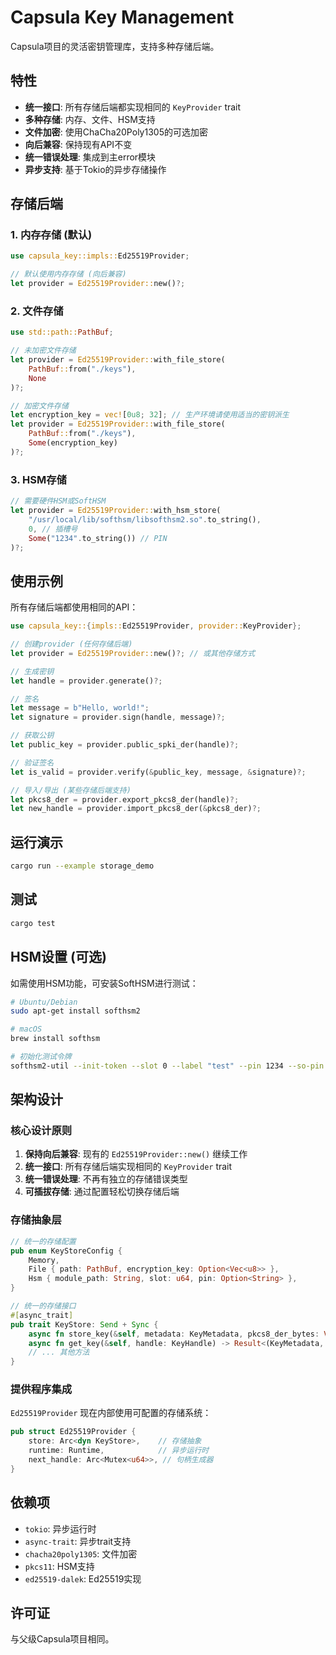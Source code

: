 # Capsula Key Management

Capsula项目的灵活密钥管理库，支持多种存储后端。

## 特性

- **统一接口**: 所有存储后端都实现相同的 `KeyProvider` trait
- **多种存储**: 内存、文件、HSM支持
- **文件加密**: 使用ChaCha20Poly1305的可选加密
- **向后兼容**: 保持现有API不变
- **统一错误处理**: 集成到主error模块
- **异步支持**: 基于Tokio的异步存储操作

## 存储后端

### 1. 内存存储 (默认)
```rust
use capsula_key::impls::Ed25519Provider;

// 默认使用内存存储 (向后兼容)
let provider = Ed25519Provider::new()?;
```

### 2. 文件存储
```rust
use std::path::PathBuf;

// 未加密文件存储
let provider = Ed25519Provider::with_file_store(
    PathBuf::from("./keys"), 
    None
)?;

// 加密文件存储
let encryption_key = vec![0u8; 32]; // 生产环境请使用适当的密钥派生
let provider = Ed25519Provider::with_file_store(
    PathBuf::from("./keys"), 
    Some(encryption_key)
)?;
```

### 3. HSM存储
```rust
// 需要硬件HSM或SoftHSM
let provider = Ed25519Provider::with_hsm_store(
    "/usr/local/lib/softhsm/libsofthsm2.so".to_string(),
    0, // 插槽号
    Some("1234".to_string()) // PIN
)?;
```

## 使用示例

所有存储后端都使用相同的API：

```rust
use capsula_key::{impls::Ed25519Provider, provider::KeyProvider};

// 创建provider (任何存储后端)
let provider = Ed25519Provider::new()?; // 或其他存储方式

// 生成密钥
let handle = provider.generate()?;

// 签名
let message = b"Hello, world!";
let signature = provider.sign(handle, message)?;

// 获取公钥
let public_key = provider.public_spki_der(handle)?;

// 验证签名
let is_valid = provider.verify(&public_key, message, &signature)?;

// 导入/导出 (某些存储后端支持)
let pkcs8_der = provider.export_pkcs8_der(handle)?;
let new_handle = provider.import_pkcs8_der(&pkcs8_der)?;
```

## 运行演示

```bash
cargo run --example storage_demo
```

## 测试

```bash
cargo test
```

## HSM设置 (可选)

如需使用HSM功能，可安装SoftHSM进行测试：

```bash
# Ubuntu/Debian
sudo apt-get install softhsm2

# macOS
brew install softhsm

# 初始化测试令牌
softhsm2-util --init-token --slot 0 --label "test" --pin 1234 --so-pin 1234
```

## 架构设计

### 核心设计原则

1. **保持向后兼容**: 现有的 `Ed25519Provider::new()` 继续工作
2. **统一接口**: 所有存储后端实现相同的 `KeyProvider` trait
3. **统一错误处理**: 不再有独立的存储错误类型
4. **可插拔存储**: 通过配置轻松切换存储后端

### 存储抽象层

```rust
// 统一的存储配置
pub enum KeyStoreConfig {
    Memory,
    File { path: PathBuf, encryption_key: Option<Vec<u8>> },
    Hsm { module_path: String, slot: u64, pin: Option<String> },
}

// 统一的存储接口
#[async_trait]
pub trait KeyStore: Send + Sync {
    async fn store_key(&self, metadata: KeyMetadata, pkcs8_der_bytes: Vec<u8>) -> Result<()>;
    async fn get_key(&self, handle: KeyHandle) -> Result<(KeyMetadata, Vec<u8>)>;
    // ... 其他方法
}
```

### 提供程序集成

`Ed25519Provider` 现在内部使用可配置的存储系统：

```rust
pub struct Ed25519Provider {
    store: Arc<dyn KeyStore>,    // 存储抽象
    runtime: Runtime,            // 异步运行时
    next_handle: Arc<Mutex<u64>>, // 句柄生成器
}
```

## 依赖项

- `tokio`: 异步运行时
- `async-trait`: 异步trait支持  
- `chacha20poly1305`: 文件加密
- `pkcs11`: HSM支持
- `ed25519-dalek`: Ed25519实现

## 许可证

与父级Capsula项目相同。